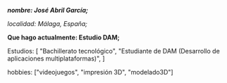 _**nombre: José Abril García;**_

_localidad: Málaga, España;_

**Que hago actualmente: Estudio DAM;**

Estudios:
  [
    "Bachillerato tecnológico",
    "Estudiante de DAM (Desarrollo de aplicaciones multiplataformas)",
  ]
  
hobbies: ["videojuegos", "impresión 3D", "modelado3D"]
